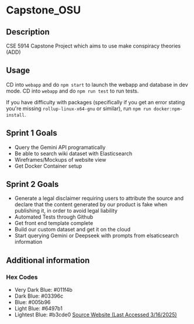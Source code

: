 # Capstone_OSU

## Description

CSE 5914 Capstone Project which aims to use make conspiracy theories (ADD)

## Usage

CD into `webapp` and do `npm start` to launch the webapp and database in dev mode.
CD into `webapp` and do `npm run test` to run tests.

If you have difficulty with packages (specifically if you get an error stating you're missing `rollup-linux-x64-gnu` or similar), run `npm run docker:npm-install`.

## Sprint 1 Goals

- Query the Gemini API programatically
- Be able to search wiki dataset with Elasticsearch
- Wireframes/Mockups of website view
- Get Docker Container setup

## Sprint 2 Goals

- Generate a legal disclaimer requiring users to attribute the source and declare that the content generated by our product is fake when publishing it, in order to avoid legal liability
- Automated Tests through Github
- Get front end template complete
- Build our custom dataset and get it on the cloud
- Start querying Gemini or Deepseek with prompts from elsaticsearch information

## Additional information
### Hex Codes
- Very Dark Blue: #011f4b
- Dark Blue: #03396c
- Blue: #005b96
- Light Blue: #6497b1
- Lightest Blue: #b3cde0
[Source Website (Last Accessed 3/16/2025)](https://www.color-hex.com/color-palette/1294)
